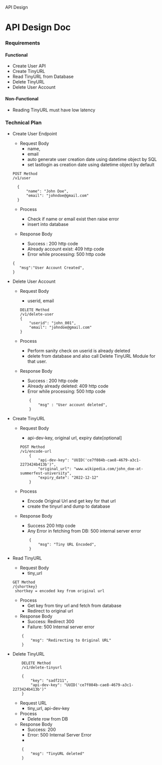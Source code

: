 API Design

# API Design Doc

### Requirements

#### Functional

- Create User API
- Create TinyURL
- Read TinyURL from Database
- Delete TinyURL
- Delete User Account


#### Non-Functional

- Reading TinyURL must have low latency

### Technical Plan

 - Create User Endpoint
	 - Request Body
		 - name, 
		 - email
		 - auto generate user creation date using datetime object by SQL
		 - set lastlogin as creation date using datetime object by default
	  ```
	  POST Method
	  /v1/user
	  
		{
			"name": "John Doe",
			"email": "johndoe@gmail.com"
		}
	  
	  ```
		 
	 - Process
		 - Check if name or email exist then raise error
		 - insert into database

	 - Response Body
		 - Success : 200 http code
		 - Already account exist: 409 http code
		 - Error while processing: 500 http code
	
	 ```
	 {
	 	"msg":"User Account Created",
	 }
	 ```

 - Delete User Account
 	 - Request Body
		 - userid, email
		```
		DELETE Method
		/v1/delete-user
		{
			"userid": "john_001",
			"email": "johndoe@gmail.com"
		}
		```
	 
	 - Process
		 - Perform sanity check on userid is already deleted
		 - delete from database and also call Delete TinyURL Module for that user.

	 - Response Body
		 - Success : 200 http code
		 - Already already deleted: 409 http code
		 - Error while processing: 500 http code
		```
			{
				"msg" : "User account deleted",
			}
		```
	
 - Create TinyURL
	 - Request Body
		 - api-dev-key, original url, expiry date[optional]

		
		```
		POST Method
		/v1/encode-url
			{
				"api-dev-key": "UUID('ce7f084b-cae8-4679-a3c1-2273424b413b')",
				"original_url": "www.wikipedia.com/john_doe-at-summerfest-university",
				"expiry_date": "2022-12-12"
			}
		```
	 - Process
		 - Encode Original Url and get key for that url
		 - create the tinyurl and dump to database
	 
	 - Response Body
		 - Success 200 http code
		 - Any Error in fetching from DB: 500 internal server error
		
		```
			{
				"msg": "Tiny URL Encoded",
			}
		```
 
 - Read TinyURL
	 - Request Body
		 - tiny_url
	 ```
	 GET Method
	 /{shortkey}
	  shortkey = encoded key from original url

	 ```
	 - Process
		 - Get key from tiny url and fetch from database
		 - Redirect to original url
	 - Response Body
		 - Success: Redirect 300
		 - Failure: 500 Internal server error
	```
		{
			"msg": "Redirecting to Original URL"
		}
	```
 - Delete TinyURL
		
	```
		DELETE Method
		/v1/delete-tinyurl

		{
			"key": "sadf211",
			"api-dev-key": "UUID('ce7f084b-cae8-4679-a3c1-2273424b413b')"
		}
	
	```
	 - Request URL
		 - tiny_url, api-dev-key
	 - Process
		 - Delete row from DB
	 - Response Body
		 - Success: 200
		 - Error: 500 Internal Server Error
		 - 
	```
		{
			"msg": "TinyURL deleted"
		}
	```
